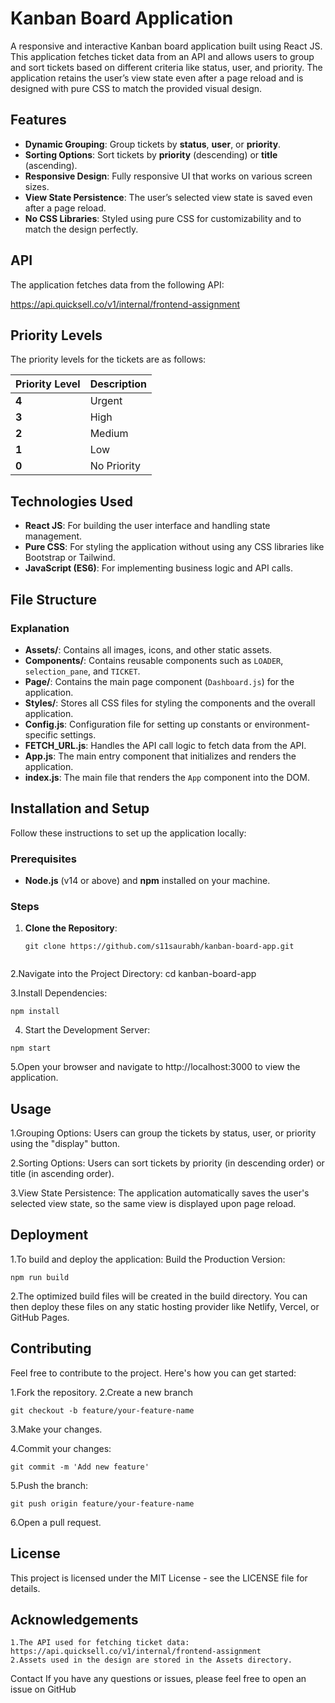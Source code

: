 # Kanban Board Application

A responsive and interactive Kanban board application built using React JS. This application fetches ticket data from an API and allows users to group and sort tickets based on different criteria like status, user, and priority. The application retains the user’s view state even after a page reload and is designed with pure CSS to match the provided visual design.

## Features

* **Dynamic Grouping**: Group tickets by **status**, **user**, or **priority**.
* **Sorting Options**: Sort tickets by **priority** (descending) or **title** (ascending).
* **Responsive Design**: Fully responsive UI that works on various screen sizes.
* **View State Persistence**: The user’s selected view state is saved even after a page reload.
* **No CSS Libraries**: Styled using pure CSS for customizability and to match the design perfectly.

## API

The application fetches data from the following API:

https://api.quicksell.co/v1/internal/frontend-assignment


## Priority Levels

The priority levels for the tickets are as follows:

| Priority Level | Description   |
| -------------- | ------------- |
| **4**          | Urgent        |
| **3**          | High          |
| **2**          | Medium        |
| **1**          | Low           |
| **0**          | No Priority   |

## Technologies Used

* **React JS**: For building the user interface and handling state management.
* **Pure CSS**: For styling the application without using any CSS libraries like Bootstrap or Tailwind.
* **JavaScript (ES6)**: For implementing business logic and API calls.

## File Structure




### Explanation

* **Assets/**: Contains all images, icons, and other static assets.
* **Components/**: Contains reusable components such as `LOADER`, `selection_pane`, and `TICKET`.
* **Page/**: Contains the main page component (`Dashboard.js`) for the application.
* **Styles/**: Stores all CSS files for styling the components and the overall application.
* **Config.js**: Configuration file for setting up constants or environment-specific settings.
* **FETCH_URL.js**: Handles the API call logic to fetch data from the API.
* **App.js**: The main entry component that initializes and renders the application.
* **index.js**: The main file that renders the `App` component into the DOM.

## Installation and Setup

Follow these instructions to set up the application locally:

### Prerequisites

* **Node.js** (v14 or above) and **npm** installed on your machine.

### Steps

1. **Clone the Repository**:
   ```
   git clone https://github.com/s11saurabh/kanban-board-app.git


 2.Navigate into the Project Directory:
cd kanban-board-app

 3.Install Dependencies:
 ```
npm install
```


4. Start the Development Server:
 ```
npm start
```

5.Open your browser and navigate to http://localhost:3000 to view the application.

## Usage
1.Grouping Options:
Users can group the tickets by status, user, or priority using the "display" button.

2.Sorting Options:
Users can sort tickets by priority (in descending order) or title (in ascending order).

3.View State Persistence:
The application automatically saves the user's selected view state, so the same view is displayed upon page reload.


## Deployment

1.To build and deploy the application:
Build the Production Version:
```
npm run build
```
2.The optimized build files will be created in the build directory. You can then deploy these files on any static hosting provider like Netlify, Vercel, or GitHub Pages.

## Contributing
Feel free to contribute to the project. Here's how you can get started:

1.Fork the repository.
2.Create a new branch
```
git checkout -b feature/your-feature-name
```

3.Make your changes.

4.Commit your changes:
```
git commit -m 'Add new feature'
```

5.Push the branch:
```
git push origin feature/your-feature-name
```

6.Open a pull request.

## License
This project is licensed under the MIT License - see the LICENSE file for details.

## Acknowledgements

```
1.The API used for fetching ticket data: https://api.quicksell.co/v1/internal/frontend-assignment
2.Assets used in the design are stored in the Assets directory.
```
Contact
If you have any questions or issues, please feel free to open an issue on GitHub 
